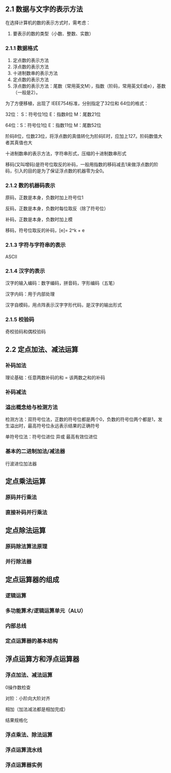 ## 2.1 数据与文字的表示方法

在选择计算机的数的表示方式时，需考虑：

1. 要表示的数的类型（小数、整数、实数）

### 2.1.1 数据格式

1. 定点数的表示方法
2. 浮点数的表示方法
3. 十进制数串的表示方法
4. 定点数的表示方法
5. 浮点数的表示方法：尾数（常用英文M），指数（阶码，常用英文E或e），基数（一般是2）。

为了方便移植，出现了 IEEE754标准，分别指定了32位和 64位的格式：

32位：  S：符号位1位          E：指数8位        M：尾数21位

64位：S：符号位1位          E：指数11位        M：尾数52位

阶码8位，位数23位，将浮点数的真值转化为阶码E时，应加上127。阶码数值大者其真值也大

十进制数串的表示方法，字符串形式，压缩的十进制数串形式

移码(又叫增码)是符号位取反的补码，一般用指数的移码减去1来做浮点数的阶码，引入的目的是为了保证浮点数的机器零为全0。

### 2.1.2 数的机器码表示

原码，正数是本身，负数时加上符号位1

反码，正数是本身，负数时每位取反（除了符号位）

补码，正数是本身，负数时加上模

移码，符号位取反的补码，[e]= 2^k + e

### 2.1.3 字符与字符串的表示

ASCII

### 2.1.4 汉字的表示

汉字的输入编码：数字编码，拼音码，字形编码（五笔）

汉字内码：用于内部处理

汉字自模码，用点阵表示汉字字形代码，是汉字的输出形式

### 2.1.5 校验码

奇校验码和偶校验码

## 2.2 定点加法、减法运算

### 补码加法

理论基础：任意两数补码的和 = 该两数之和的补码

### 补码减法

### 溢出概念给与检测方法

检测方法：双符号位法，正数的符号位都是两个0，负数的符号位两个都是1，发生溢出时，最高符号位永远表示结果的正确符号

单符号位法：符号位进位  异或   最高有效位进位

### 基本的二进制加法/减法器

行波进位加法器

## 定点乘法运算

### 原码并行乘法

### 直接补码并行乘法

## 定点除法运算

### 原码除法算法原理

### 并行除法器

## 定点运算器的组成

### 逻辑运算

### 多功能算术/逻辑运算单元（ALU）

### 内部总线

### 定点运算器的基本结构

## 浮点运算方和浮点运算器

### 浮点加法、减法运算

0操作数检查

对阶：小阶向大阶对齐

相加（加法减法都是相加完成）

结果规格化

### 浮点乘法、除法运算

### 浮点运算流水线

### 浮点运算器实例